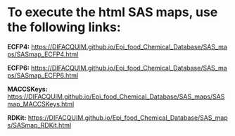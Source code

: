 # To execute the html SAS maps, use the following links:

**ECFP4:** https://DIFACQUIM.github.io/Epi_food_Chemical_Database/SAS_maps/SASmap_ECFP4.html

**ECFP6:** https://DIFACQUIM.github.io/Epi_food_Chemical_Database/SAS_maps/SASmap_ECFP6.html

**MACCSKeys:** https://DIFACQUIM.github.io/Epi_food_Chemical_Database/SAS_maps/SASmap_MACCSKeys.html

**RDKit:** https://DIFACQUIM.github.io/Epi_food_Chemical_Database/SAS_maps/SASmap_RDKit.html
